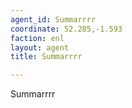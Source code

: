```yaml
---
agent_id: Summarrrr
coordinate: 52.285,-1.593
faction: enl
layout: agent
title: Summarrrr

---
```


Summarrrr